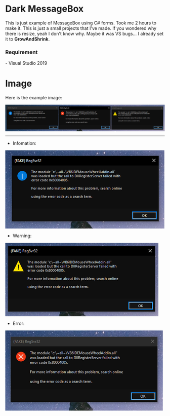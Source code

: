# Dark MessageBox
This is just example of MessageBox using C# forms. Took me 2 hours to make it. This is just a small projects that I've made. If you wondered why there is resize, yeah I don't know why. Maybe it was VS bugs... I already set it to **GrowAndShrink**.

<h3>Requirement</h3>
- Visual Studio 2019

# Image
Here is the example image:

<img align="center" src="https://github.com/QMuffinBoy/solid-waffle/blob/58694fe6abe148f3198666dcdab01f847723cf42/Screenshots/CustomMsgBox.png">

----------------

- Infomation:
<img align="center" src="https://github.com/QMuffinBoy/solid-waffle/blob/58694fe6abe148f3198666dcdab01f847723cf42/Screenshots/CustomMsgBoxInfo.png">

- Warning:
<img align="center" src="https://github.com/QMuffinBoy/solid-waffle/blob/58694fe6abe148f3198666dcdab01f847723cf42/Screenshots/CustomMsgBoxWarning.png">

- Error:
<img align="center" src="https://github.com/QMuffinBoy/solid-waffle/blob/58694fe6abe148f3198666dcdab01f847723cf42/Screenshots/CustomMsgBoxError.png">
